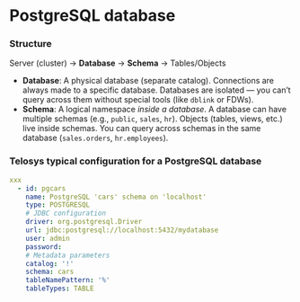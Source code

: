 # PostgreSQL database

### Structure

Server (cluster) → **Database** → **Schema** → Tables/Objects&#x20;

* **Database**: A physical database (separate catalog). Connections are always made to a specific database. Databases are isolated — you can’t query across them without special tools (like `dblink` or FDWs).
* **Schema**: A logical namespace _inside a database_. A database can have multiple schemas (e.g., `public`, `sales`, `hr`). Objects (tables, views, etc.) live inside schemas. You can query across schemas in the same database (`sales.orders`, `hr.employees`).



### Telosys typical configuration for a PostgreSQL database

```yaml
xxx
  - id: pgcars
    name: PostgreSQL 'cars' schema on 'localhost'
    type: POSTGRESQL 
    # JDBC configuration
    driver: org.postgresql.Driver 
    url: jdbc:postgresql://localhost:5432/mydatabase
    user: admin
    password: 
    # Metadata parameters
    catalog: '!'
    schema: cars
    tableNamePattern: '%'
    tableTypes: TABLE
```

